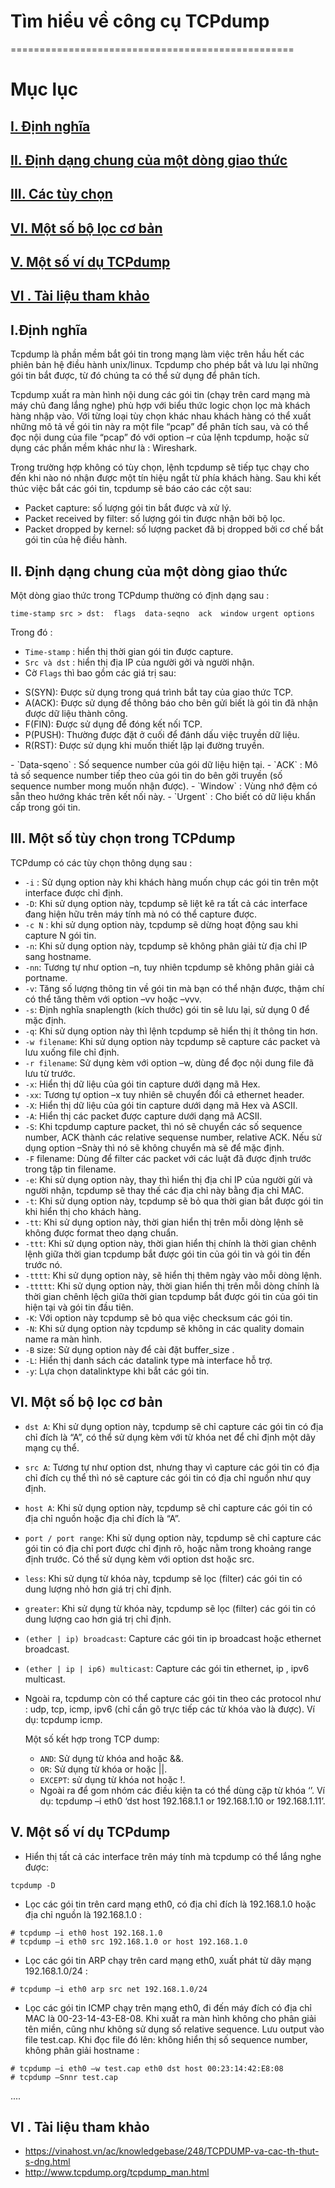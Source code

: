 # Tìm hiểu về công cụ TCPdump
=================================================
# Mục lục
## [I. Định nghĩa](#dn)
## [II. Định dạng chung của một dòng giao thức](#ddc)
## [III. Các tùy chọn](#options)
## [VI. Một số bộ lọc cơ bản](#boloc)
## [V. Một số ví dụ TCPdump](#vidu)
## [VI . Tài liệu tham khảo](#tltk)


<a name=dn></a>
## I.Định nghĩa

  Tcpdump là phần mềm bắt gói tin trong mạng làm việc trên hầu hết các phiên bản hệ điều hành unix/linux. Tcpdump cho phép bắt và lưu lại những gói tin bắt được, từ đó chúng ta có thể sử dụng để phân tích.

  Tcpdump xuất ra màn hình nội dung các gói tin (chạy trên card mạng mà máy chủ đang lắng nghe) phù hợp với biểu thức logic chọn lọc mà khách hàng nhập vào. Với  từng loại tùy chọn khác nhau khách hàng có thể xuất những mô tả về gói tin này ra một file “pcap” để phân tích sau, và có thể đọc nội dung của file “pcap” đó với option –r của lệnh tcpdump, hoặc sử dụng các phần mềm khác như là : Wireshark.

  Trong trường hợp không có tùy chọn, lệnh tcpdump sẽ tiếp tục chạy cho đến khi nào nó nhận được một tín hiệu ngắt từ phía khách hàng. Sau khi kết thúc việc bắt các gói tin, tcpdump sẽ báo cáo các cột sau:
  - Packet capture: số lượng gói tin bắt được và xử lý.
  - Packet received by filter: số lượng gói tin được nhận bởi bộ lọc.
  - Packet dropped by kernel: số lượng packet đã bị dropped bởi cơ chế bắt gói tin của hệ điều hành.

<a name=ddc></a>
## II. Định dạng chung của một dòng giao thức
  Một dòng giao thức trong TCPdump thường có định dạng sau :

```
time-stamp src > dst:  flags  data-seqno  ack  window urgent options
```
  Trong đó :
  - `Time-stamp` : hiển thị thời gian gói tin được capture.
  - `Src và dst` : hiển thị địa IP của người gởi và người nhận.
  - Cờ `Flags` thì bao gồm các giá trị sau:
  <ul>
  <li>S(SYN):  Được sử dụng trong quá trình bắt tay của giao thức TCP.</li>
  <li>A(ACK):  Được sử dụng để thông báo cho bên gửi biết là gói tin đã nhận được dữ liệu thành công.</li>
  <li>F(FIN): Được sử dụng để đóng kết nối TCP.</li>
  <li>P(PUSH): Thường được đặt ở cuối để đánh dấu việc truyền dữ liệu.</li>
  <li>R(RST): Được sử dụng khi muốn thiết lập lại đường truyền.</li>
  </ul>
  - `Data-sqeno` : Số sequence number của gói dữ liệu hiện tại.
  - `ACK` : Mô tả số sequence number tiếp theo của gói tin do bên gởi truyền (số sequence number mong muốn nhận được).
  - `Window` : Vùng nhớ đệm có sẵn theo hướng khác trên kết nối này.
  - `Urgent` : Cho biết có dữ liệu khẩn cấp trong gói tin.

<a name=tc></a>
## III. Một số tùy chọn trong TCPdump
  TCPdump có các tùy chọn thông dụng sau :
  - `-i` : Sử dụng option này khi khách hàng muốn chụp các gói tin trên một interface được chỉ định.
  - `-D`: Khi sử dụng option này, tcpdump sẽ liệt kê ra tất cả các interface đang hiện hữu trên máy tính mà nó có thể capture được.
  - `-c N` : khi sử dụng option này, tcpdump sẽ dừng hoạt động sau khi capture N gói tin.
  - `-n`: Khi sử dụng option này, tcpdump sẽ không phân giải từ địa chỉ IP sang hostname.
  - `-nn`: Tương tự như option –n, tuy nhiên tcpdump sẽ không phân giải cả portname.
  - `-v`: Tăng số lượng thông tin về gói tin mà bạn có thể nhận được, thậm chí có thể tăng thêm với option –vv hoặc –vvv.
  - `-s`: Định nghĩa snaplength (kích thước) gói tin sẽ lưu lại, sử dụng 0 để mặc định.
  - `-q`: Khi sử dụng option này thì lệnh tcpdump sẽ hiển thị ít thông tin hơn.
  - `-w filename`: Khi sử dụng option này tcpdump sẽ capture các packet và lưu xuống file chỉ định.
  - `-r filename`: Sử dụng kèm với option –w, dùng để đọc nội dung file đã lưu từ trước.
  - `-x`: Hiển thị dữ liệu của gói tin capture dưới dạng mã Hex.
  - `-xx`: Tương tự option –x tuy nhiên sẽ chuyển đổi cả ethernet header.
  - `-X`: Hiển thị dữ liệu của gói tin capture dưới dạng mã Hex và ASCII.
  - `-A`: Hiển thị các packet được capture dưới dạng mã ACSII.
  - `-S`: Khi tcpdump capture packet, thì nó sẽ chuyển các số sequence number, ACK thành các relative sequense number, relative ACK. Nếu sử dụng option –Snày thì nó sẽ không chuyển mà sẽ để mặc định.
  - `-F`  filename: Dùng để filter các packet với các luật đã được định trước trong tập tin filename.
  - `-e`: Khi sử dụng option này, thay thì hiển thị địa chỉ IP của người gửi và người nhận, tcpdump sẽ thay thế các địa chỉ này bằng địa chỉ MAC.
  - `-t`: Khi sử dụng option này, tcpdump sẽ bỏ qua thời gian bắt được gói tin khi hiển thị cho khách hàng.
  - `-tt`: Khi sử dụng option này, thời gian hiển thị trên mỗi dòng lệnh sẽ không được format theo dạng chuẩn.
  - `-ttt`: Khi sử dụng option này, thời gian hiển thị chính là thời gian chênh lệnh giữa thời gian tcpdump bắt được gói tin của gói tin và gói tin đến trước nó.
  - `-tttt`: Khi sử dụng option này, sẽ hiển thị thêm ngày vào mỗi dòng lệnh.
  - `-ttttt`: Khi sử dụng option này, thời gian hiển thị trên mỗi dòng chính là thời gian chênh lệch giữa thời gian tcpdump bắt được gói tin của gói tin hiện tại và gói tin đầu tiên.
  - `-K`: Với option này tcpdump sẽ bỏ qua việc checksum các gói tin.
  - `-N`: Khi sử dụng option này tcpdump sẽ không in các quality domain name ra màn hình.
  - `-B` size: Sử dụng option này để cài đặt buffer_size .
  - `-L`: Hiển thị danh sách các datalink type mà interface hỗ trợ.
  - `-y`: Lựa chọn datalinktype khi bắt các gói tin.

<a name=boloc></a>
## VI. Một số bộ lọc cơ bản
- `dst A`: Khi sử dụng option này, tcpdump sẽ chỉ capture các gói tin có địa chỉ đích là “A”, có thể sử dụng kèm với từ khóa net để chỉ định một dãy mạng cụ thể.
- `src A`: Tương tự như option dst, nhưng thay vì capture các gói tin có địa chỉ đích cụ thể thì nó sẽ capture các gói tin có địa chỉ nguồn như quy định.
- `host A`: Khi sử dụng option này, tcpdump sẽ chỉ capture các gói tin có địa chỉ nguồn hoặc địa chỉ đích là “A”.
- `port / port range`: Khi sử dụng option này, tcpdump sẽ chỉ capture các gói tin có địa chỉ port được chỉ định rõ, hoặc nằm trong khoảng range định trước. Có thể sử dụng kèm với option dst hoặc src.
- `less`: Khi sử dụng từ khóa này, tcpdump sẽ lọc (filter) các gói tin có dung lượng nhỏ hơn giá trị chỉ định.
- `greater`: Khi sử dụng từ khóa này, tcpdump sẽ lọc (filter) các gói tin có dung lượng  cao hơn giá trị chỉ định.
- `(ether | ip) broadcast`: Capture các gói tin ip broadcast hoặc ethernet broadcast.
- `(ether | ip | ip6) multicast`: Capture các gói tin ethernet, ip , ipv6 multicast.
- Ngoài ra, tcpdump còn có thể capture các gói tin theo các protocol như : udp, tcp, icmp, ipv6  (chỉ cần gõ trực tiếp các từ khóa vào là được). Ví dụ: tcpdump icmp.

  Một số kết hợp trong TCP dump:
  - `AND`: Sử dụng từ khóa and hoặc &&.
  - `OR`: Sử dụng từ khóa or hoặc ||.
  - `EXCEPT`: sử dụng từ khóa not hoặc !.
  - Ngoài ra để gom nhóm các điều kiện ta có thể dùng cặp từ khóa ‘’.  Ví dụ: tcpdump –i eth0 ‘dst host 192.168.1.1 or 192.168.1.10 or 192.168.1.11’.

<a name=vidu></a>
## V. Một số ví dụ TCPdump
 - Hiển thị tất cả các interface trên máy tính mà tcpdump có thể lắng nghe được:
```
tcpdump -D
```
 - Lọc các gói tin trên card mạng eth0, có địa chỉ đích là 192.168.1.0 hoặc địa chỉ nguồn là 192.168.1.0 :
```
# tcpdump –i eth0 host 192.168.1.0
# tcpdump –i eth0 src 192.168.1.0 or host 192.168.1.0
```
 - Lọc các gói tin ARP chạy trên card mạng eth0, xuất phát từ dãy mạng 192.168.1.0/24 :
```
# tcpdump –i eth0 arp src net 192.168.1.0/24
```
 - Lọc các gói tin ICMP chạy trên mạng eth0,  đi đến máy đích có địa chỉ MAC là 00-23-14-43-E8-08. Khi xuất ra màn hình không cho phân giải tên miền, cũng như không sử dụng số relative sequence. Lưu output vào file test.cap. Khi đọc file đó lên: không hiển thị số sequence number, không phân giải hostname :

```
# tcpdump –i eth0 –w test.cap eth0 dst host 00:23:14:42:E8:08
# tcpdump –Snnr test.cap
```
 ....

<a name=tltk></a>
## VI . Tài liệu tham khảo

 - https://vinahost.vn/ac/knowledgebase/248/TCPDUMP-va-cac-th-thut-s-dng.html
 - http://www.tcpdump.org/tcpdump_man.html
